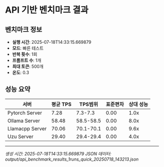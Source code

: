 # API 기반 벤치마크 결과

## 벤치마크 정보
- **실행 시간**: 2025-07-18T14:33:15.669879
- **모드**: 빠른 테스트
- **반복 횟수**: 1회
- **프롬프트 수**: 1개
- **최대 토큰**: 500개
- **온도**: 0.3

## 성능 요약

| 서버 | 평균 TPS | TPS범위 | 표준편차 | 상대 성능 |
|------|----------|----------|----------|----------|
| Pytorch Server | 7.28 | 7.3-7.3 | 0.00 | 1.0x |
| Ollama Server | 58.48 | 58.5-58.5 | 0.00 | 8.0x |
| Llamacpp Server | 70.06 | 70.1-70.1 | 0.00 | 9.6x |
| Uzu Server | 29.40 | 29.4-29.4 | 0.00 | 4.0x |

---

*생성 시간: 2025-07-18T14:33:15.669879*
*JSON 데이터: output/api_benchmark_results_1runs_quick_20250718_143213.json*
